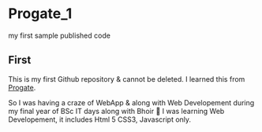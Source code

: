 # Progate_1
my first sample published code

## First
This is my first Github repository & cannot be deleted.
I learned this from [Progate](https://progate.com/).

So I was having a craze of WebApp & along with Web Developement during my final year of BSc IT days along with Bhoir :man:
I was learning Web Developement, it includes Html 5 CSS3, Javascript only.

